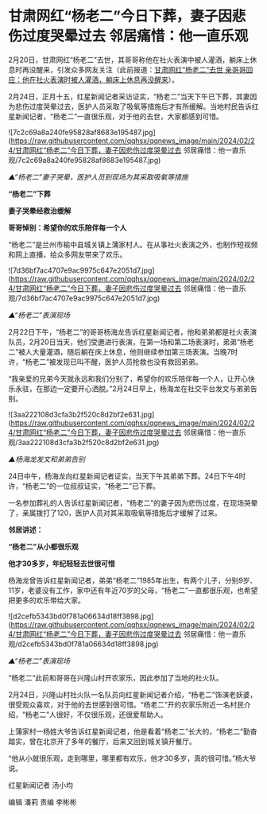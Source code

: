 # 甘肃网红“杨老二”今日下葬，妻子因悲伤过度哭晕过去 邻居痛惜：他一直乐观

2月20日，甘肃网红“杨老二”去世，其哥哥称他在社火表演中被人灌酒，躺床上休息时再没醒来，引发众多网友关注（此前报道：[甘肃网红“杨老二”去世
亲哥哥回应：他在社火表演时被人灌酒，躺床上休息再没醒来](https://news.qq.com/rain/a/20240222A05TM100)）。

2月24日，正月十五，红星新闻记者采访证实，“杨老二”当天下午已下葬，其妻因为悲伤过度哭晕过去，医护人员采取了吸氧等措施后才有所缓解。当地村民告诉红星新闻记者，“杨老二”一直很乐观，对于他的去世，大家都感到可惜。

![7c2c69a8a240fe95828af8683e195487.jpg](https://raw.githubusercontent.com/qqhsx/qqnews_image/main/2024/02/24/甘肃网红“杨老二”今日下葬，妻子因悲伤过度哭晕过去 邻居痛惜：他一直乐观/7c2c69a8a240fe95828af8683e195487.jpg)

_▲“杨老二”妻子哭晕，医护人员到现场为其采取吸氧等措施_

**“杨老二”下葬**

**妻子哭晕经救治缓解**

**哥哥悼别：希望你的欢乐陪伴每一个人**

“杨老二”是兰州市榆中县城关镇上蒲家村人。在从事社火表演之外，也制作短视频和网上直播，给众多网友带来了欢乐。

![7d36bf7ac4707e9ac9975c647e2051d7.jpg](https://raw.githubusercontent.com/qqhsx/qqnews_image/main/2024/02/24/甘肃网红“杨老二”今日下葬，妻子因悲伤过度哭晕过去 邻居痛惜：他一直乐观/7d36bf7ac4707e9ac9975c647e2051d7.jpg)

_▲“杨老二”表演现场_

2月22日下午，“杨老二”的哥哥杨海龙告诉红星新闻记者，他和弟弟都是社火表演队员，2月20日当天，他们受邀进行表演，在第一场和第二场表演时，弟弟“杨老二”被人大量灌酒，随后躺在床上休息，他则继续参加第三场表演。当晚7时许，“杨老二”被发现已叫不醒，医护人员抢救也没有救回弟弟。

“我亲爱的兄弟今天就永远和我们分别了，希望你的欢乐陪伴每一个人，让开心快乐永驻，在那边一定要开心洒脱。”2月24日早上，杨海龙在社交平台发文与弟弟告别。

![3aa222108d3cfa3b2f520c8d2bf2e631.jpg](https://raw.githubusercontent.com/qqhsx/qqnews_image/main/2024/02/24/甘肃网红“杨老二”今日下葬，妻子因悲伤过度哭晕过去 邻居痛惜：他一直乐观/3aa222108d3cfa3b2f520c8d2bf2e631.jpg)

 _▲杨海龙发文和弟弟告别_

24日中午，杨海龙向红星新闻记者证实，当天下午其弟弟下葬。24日下午4时许，“杨老二”的一位叔叔证实，“杨老二”已下葬。

一名参加葬礼的人告诉红星新闻记者，“杨老二”的妻子因为悲伤过度，在现场哭晕了，亲属拨打了120，医护人员对其采取吸氧等措施后才缓解了过来。

**邻居讲述：**

**“杨老二”从小都很乐观**

**他才30多岁，年纪轻轻去世很可惜**

杨海龙曾告诉红星新闻记者，弟弟“杨老二”1985年出生，有两个儿子，分别9岁、11岁，老婆没有工作，家中还有年近70岁的父母，“杨老二”一直都很乐观，也希望把更多的欢乐带给大家。

![d2cefb5343bd0f781a06634d18ff3898.jpg](https://raw.githubusercontent.com/qqhsx/qqnews_image/main/2024/02/24/甘肃网红“杨老二”今日下葬，妻子因悲伤过度哭晕过去 邻居痛惜：他一直乐观/d2cefb5343bd0f781a06634d18ff3898.jpg)

 _▲“杨老二”表演现场_

“杨老二”此前和哥哥在兴隆山村开农家乐，因此参加了当地的社火队。

2月24日，兴隆山村社火队一名队员向红星新闻记者介绍，“杨老二”饰演老妖婆，很受观众喜欢，对于他的去世感到很可惜。“杨老二”开的农家乐附近一名村民介绍，“杨老二”人很好，不仅很乐观，还很爱帮助人。

上蒲家村一杨姓大爷告诉红星新闻记者，他是看着“杨老二”长大的，“杨老二”勤奋踏实，曾在北京开了多年的餐厅，后来又回到城关镇开餐厅。

“他从小就很乐观，走到哪里，哪里都有欢乐，他才30多岁，真的很可惜。”杨大爷说。

红星新闻记者 汤小均

编辑 潘莉 责编 李彬彬

